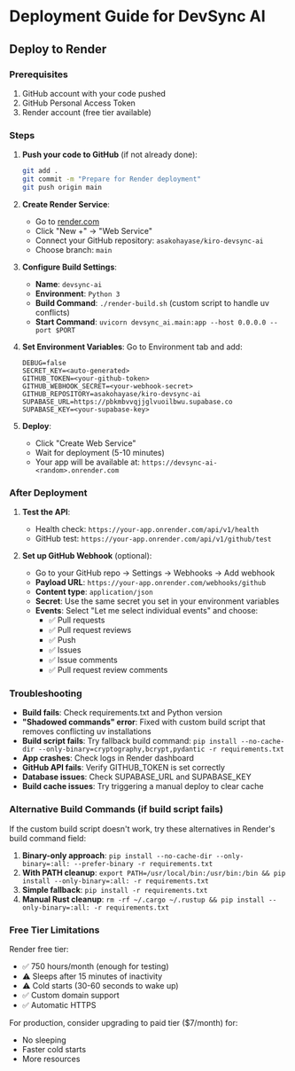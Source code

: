 # Deployment Guide for DevSync AI

## Deploy to Render

### Prerequisites
1. GitHub account with your code pushed
2. GitHub Personal Access Token
3. Render account (free tier available)

### Steps

1. **Push your code to GitHub** (if not already done):
   ```bash
   git add .
   git commit -m "Prepare for Render deployment"
   git push origin main
   ```

2. **Create Render Service**:
   - Go to [render.com](https://render.com)
   - Click "New +" → "Web Service"
   - Connect your GitHub repository: `asakohayase/kiro-devsync-ai`
   - Choose branch: `main`

3. **Configure Build Settings**:
   - **Name**: `devsync-ai`
   - **Environment**: `Python 3`
   - **Build Command**: `./render-build.sh` (custom script to handle uv conflicts)
   - **Start Command**: `uvicorn devsync_ai.main:app --host 0.0.0.0 --port $PORT`

4. **Set Environment Variables**:
   Go to Environment tab and add:
   ```
   DEBUG=false
   SECRET_KEY=<auto-generated>
   GITHUB_TOKEN=<your-github-token>
   GITHUB_WEBHOOK_SECRET=<your-webhook-secret>
   GITHUB_REPOSITORY=asakohayase/kiro-devsync-ai
   SUPABASE_URL=https://pbkmbvvqjjglvuoilbwu.supabase.co
   SUPABASE_KEY=<your-supabase-key>
   ```

5. **Deploy**:
   - Click "Create Web Service"
   - Wait for deployment (5-10 minutes)
   - Your app will be available at: `https://devsync-ai-<random>.onrender.com`

### After Deployment

1. **Test the API**:
   - Health check: `https://your-app.onrender.com/api/v1/health`
   - GitHub test: `https://your-app.onrender.com/api/v1/github/test`

2. **Set up GitHub Webhook** (optional):
   - Go to your GitHub repo → Settings → Webhooks → Add webhook
   - **Payload URL**: `https://your-app.onrender.com/webhooks/github`
   - **Content type**: `application/json`
   - **Secret**: Use the same secret you set in your environment variables
   - **Events**: Select "Let me select individual events" and choose:
     - ✅ Pull requests
     - ✅ Pull request reviews  
     - ✅ Push
     - ✅ Issues
     - ✅ Issue comments
     - ✅ Pull request review comments

### Troubleshooting

- **Build fails**: Check requirements.txt and Python version
- **"Shadowed commands" error**: Fixed with custom build script that removes conflicting uv installations
- **Build script fails**: Try fallback build command: `pip install --no-cache-dir --only-binary=cryptography,bcrypt,pydantic -r requirements.txt`
- **App crashes**: Check logs in Render dashboard
- **GitHub API fails**: Verify GITHUB_TOKEN is set correctly
- **Database issues**: Check SUPABASE_URL and SUPABASE_KEY
- **Build cache issues**: Try triggering a manual deploy to clear cache

### Alternative Build Commands (if build script fails)

If the custom build script doesn't work, try these alternatives in Render's build command field:

1. **Binary-only approach**: `pip install --no-cache-dir --only-binary=:all: --prefer-binary -r requirements.txt`
2. **With PATH cleanup**: `export PATH=/usr/local/bin:/usr/bin:/bin && pip install --only-binary=:all: -r requirements.txt`
3. **Simple fallback**: `pip install -r requirements.txt`
4. **Manual Rust cleanup**: `rm -rf ~/.cargo ~/.rustup && pip install --only-binary=:all: -r requirements.txt`

### Free Tier Limitations

Render free tier:
- ✅ 750 hours/month (enough for testing)
- ⚠️ Sleeps after 15 minutes of inactivity
- ⚠️ Cold starts (30-60 seconds to wake up)
- ✅ Custom domain support
- ✅ Automatic HTTPS

For production, consider upgrading to paid tier ($7/month) for:
- No sleeping
- Faster cold starts
- More resources